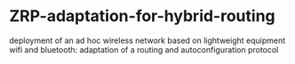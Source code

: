 # ZRP-adaptation-for-hybrid-routing
deployment of an ad hoc wireless network based on lightweight equipment wifi and bluetooth: adaptation of a routing and autoconfiguration protocol
